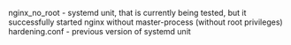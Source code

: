 nginx_no_root - systemd unit, that is currently being tested, but it successfully started nginx without master-process (without root privileges)
hardening.conf - previous version of systemd unit
